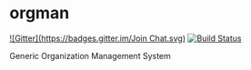 orgman
======
[![Gitter](https://badges.gitter.im/Join Chat.svg)](https://gitter.im/cs-1530-g8/orgman?utm_source=badge&utm_medium=badge&utm_campaign=pr-badge&utm_content=badge)
[![Build Status](https://travis-ci.org/cs-1530-g8/orgman.svg?branch=master)](https://travis-ci.org/cs-1530-g8/orgman)

Generic Organization Management System
